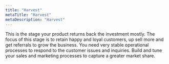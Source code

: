```yaml
---
title: "Harvest"
metaTitle: "Harvest"
metaDescription: "Harvest"
---
```


This is the stage your product returns back the investment mostly. The focus of this stage is to retain happy and loyal customers, up sell more and get referrals to grow the business. You need very stable operational processes to respond to the customer issues and inquiries. Build and tune your sales and marketing processes to capture a greater market share.